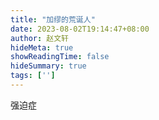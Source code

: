 ```yaml
---
title: "加缪的荒诞人"
date: 2023-08-02T19:14:47+08:00
author: 赵文轩
hideMeta: true
showReadingTime: false
hideSummary: true
tags: ['']
---
```


强迫症